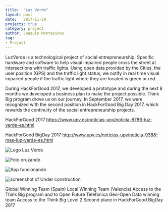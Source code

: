 ```yaml
---
title:  "Luz Verde"
layout: post
date:   2017-11-29
projects: true
category: project
author: Joaquin Montesinos
tag:
- Project
---
```


LuzVerde is a technological project of social entrepreneurship.
Specific hardware and software to help visual impaired people cross the street at intersections with traffic lights.
Using open data provided by the Cities, the user position (GPS) and the traffic light status, we notify in real time visual impaired people if the traffic light where they are located is green or red.

During HackForGood 2017, we developed a prototype and during the next 8 months we developed a business plan to make the project possible. Think Big program drove us on our journey.
In September 2017, we were recognized with the second position in HackForGood Big Day 2017, which rewards the continuity of the social entrepreneurship projects.

HackForGood 2017
https://www.upv.es/noticias-upv/noticia-8786-luz-verde-es.html

HackForGood BigDay 2017
http://www.upv.es/noticias-upv/noticia-9388-mas-luz-verde-es.html



![Logo Luz Verde]({{site.baseurl}}/assets/images/posts/logoluzverde.png)

![Foto cruzando]({{site.baseurl}}/assets/images/posts/cruzandociego.png)

![App funcionando]({{site.baseurl}}/assets/images/posts/luzverde.png)

![screenshot of Under construction]({{site.baseurl}}/assets/images/posts/luz_verde.png)


Global Winning Team (Spain)
Local Winning Team (Valencia)
Access to the Think Big program and to Open Future Telefonica
Geo-Open Data winning team
Access to the Think Big Level 2
Second place in HackForGood BigDay 2017

